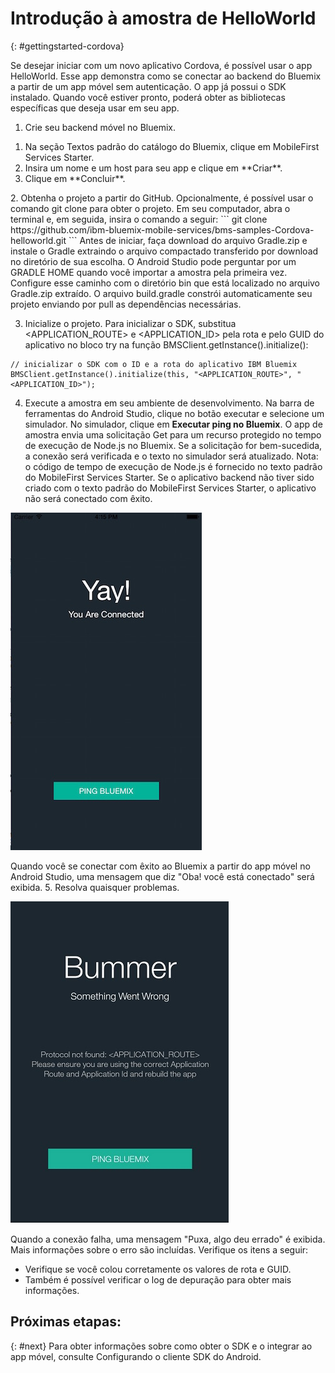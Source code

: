 # Introdução à amostra de HelloWorld
{: #gettingstarted-cordova}

Se desejar iniciar com um novo aplicativo Cordova, é possível usar o app HelloWorld. Esse app demonstra como se conectar ao backend do Bluemix a partir de um app móvel sem autenticação. O app já possui o SDK instalado. Quando você estiver pronto, poderá obter as bibliotecas específicas que deseja usar em seu app.

1. Crie seu backend móvel no Bluemix.
<ol>
	<li>Na seção Textos padrão do catálogo do Bluemix, clique em MobileFirst Services Starter.</li>
    	<li>Insira um nome e um host para seu app e clique em **Criar**.</li>
    	<li>Clique em **Concluir**. </li>
</ol>
2. Obtenha o projeto a partir do GitHub. Opcionalmente, é possível usar o comando git clone para obter o projeto. Em seu
computador, abra o terminal e, em seguida, insira o comando a seguir:
```
git clone https://github.com/ibm-bluemix-mobile-services/bms-samples-Cordova-helloworld.git
```
Antes de iniciar, faça download do arquivo Gradle.zip e instale o Gradle extraindo o arquivo compactado transferido por download no diretório de sua escolha. O Android Studio pode perguntar por um GRADLE HOME quando você importar a amostra pela primeira vez. Configure esse caminho com o diretório bin que está localizado no arquivo Gradle.zip extraído. O arquivo build.gradle constrói automaticamente seu projeto enviando por pull as dependências necessárias.

3. Inicialize o projeto.
Para inicializar o SDK, substitua &lt;APPLICATION_ROUTE&gt; e &lt;APPLICATION_ID&gt; pela rota e pelo GUID do aplicativo no bloco try na função BMSClient.getInstance().initialize():
```
// inicializar o SDK com o ID e a rota do aplicativo IBM Bluemix
BMSClient.getInstance().initialize(this, "<APPLICATION_ROUTE>", "<APPLICATION_ID>");
```
4. Execute a amostra em seu ambiente de desenvolvimento.
Na barra de ferramentas do Android Studio, clique no botão executar e selecione um
simulador.
No simulador, clique em **Executar ping no Bluemix**. O app de amostra envia uma solicitação Get para um recurso protegido no tempo de execução de Node.js no Bluemix. Se a
solicitação for bem-sucedida, a conexão será verificada e o texto no
simulador será atualizado.
Nota: o código de tempo de execução de Node.js é fornecido no texto padrão do MobileFirst Services Starter. Se o aplicativo backend não tiver sido criado com o texto padrão do MobileFirst Services Starter, o aplicativo não será conectado com êxito.


![Aplicativo Hello World conectado com êxito ao Bluemix](images/yayconnected.jpg "Figura 1. Aplicativo Hello World conectado com êxito ao Bluemix")

Quando você se conectar com êxito ao Bluemix a partir do app móvel no Android Studio, uma mensagem que diz "Oba! você está conectado" será exibida.
5. Resolva quaisquer problemas.

![Aplicativo Hello World não conectado ao Bluemix](images/bummer_android.jpg "Figura 2. Aplicativo Hello World não conectado ao Bluemix")

Quando a conexão falha, uma mensagem "Puxa, algo deu errado" é exibida. Mais informações sobre o erro são incluídas.
Verifique os itens a seguir:
 * Verifique se você colou corretamente os valores de
rota e GUID.
 * Também é possível verificar o log de depuração para obter mais informações.

## Próximas etapas:
{: #next}
Para obter informações sobre como obter o SDK e o integrar ao app móvel, consulte Configurando o cliente SDK do Android.
